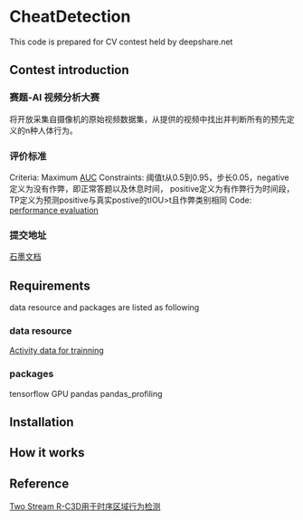 # CheatDetection
This code is prepared for CV contest held by deepshare.net

## Contest introduction
### 赛题-AI 视频分析大赛
将开放采集自摄像机的原始视频数据集，从提供的视频中找出并判断所有的预先定义的n种人体行为。

### 评价标准
Criteria: Maximum [AUC](https://blog.csdn.net/cherrylvlei/article/details/52958720)
Constraints:
阈值t从0.5到0.95，步长0.05，negative定义为没有作弊，即正常答题以及休息时间，
positive定义为有作弊行为时间段，TP定义为预测positive与真实postive的tIOU>t且作弊类别相同
Code: [performance evaluation](https://github.com/activitynet/ActivityNet/tree/master/Evaluation)
### 提交地址
[石墨文档](https://shimo.im/sheets/m2Rgtg64tQ4geBsr/MODOC)


## Requirements
data resource and packages are listed as following

### data resource
[Activity data for trainning](https://pan.baidu.com/s/1dnpqtyRo8EKPpXRrBDQeVQ)

### packages
tensorflow GPU
pandas
pandas_profiling


## Installation




## How it works



## Reference
[Two Stream R-C3D用于时序区域行为检测](https://blog.csdn.net/weixin_44402973/article/details/95654807)







